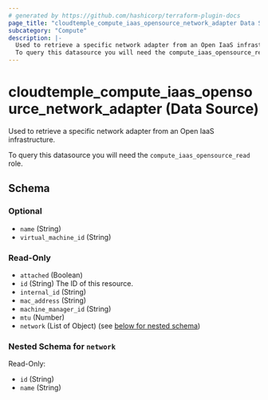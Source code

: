 ```yaml
---
# generated by https://github.com/hashicorp/terraform-plugin-docs
page_title: "cloudtemple_compute_iaas_opensource_network_adapter Data Source - terraform-provider-cloudtemple"
subcategory: "Compute"
description: |-
  Used to retrieve a specific network adapter from an Open IaaS infrastructure.
  To query this datasource you will need the compute_iaas_opensource_read role.
---
```


# cloudtemple_compute_iaas_opensource_network_adapter (Data Source)

Used to retrieve a specific network adapter from an Open IaaS infrastructure.

To query this datasource you will need the `compute_iaas_opensource_read` role.



<!-- schema generated by tfplugindocs -->
## Schema

### Optional

- `name` (String)
- `virtual_machine_id` (String)

### Read-Only

- `attached` (Boolean)
- `id` (String) The ID of this resource.
- `internal_id` (String)
- `mac_address` (String)
- `machine_manager_id` (String)
- `mtu` (Number)
- `network` (List of Object) (see [below for nested schema](#nestedatt--network))

<a id="nestedatt--network"></a>
### Nested Schema for `network`

Read-Only:

- `id` (String)
- `name` (String)


